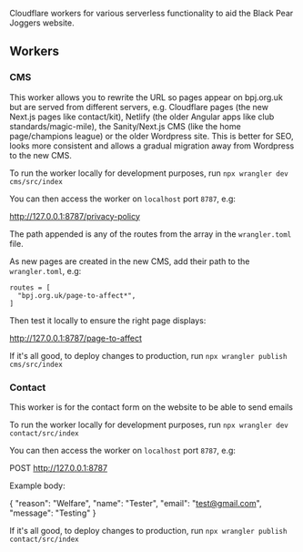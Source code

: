 Cloudflare workers for various serverless functionality to aid the Black Pear Joggers website.

## Workers

### CMS

This worker allows you to rewrite the URL so pages appear on bpj.org.uk but are served from different servers, e.g. Cloudflare pages (the new Next.js pages like contact/kit), Netlify (the older Angular apps like club standards/magic-mile), the Sanity/Next.js CMS (like the home page/champions league) or the older Wordpress site. This is better for SEO, looks more consistent and allows a gradual migration away from Wordpress to the new CMS.

To run the worker locally for development purposes, run `npx wrangler dev cms/src/index`

You can then access the worker on `localhost` port `8787`, e.g:

http://127.0.0.1:8787/privacy-policy

The path appended is any of the routes from the array in the `wrangler.toml` file.

As new pages are created in the new CMS, add their path to the `wrangler.toml`, e.g:

```
routes = [
  "bpj.org.uk/page-to-affect*",
]
```

Then test it locally to ensure the right page displays:

http://127.0.0.1:8787/page-to-affect

If it's all good, to deploy changes to production, run `npx wrangler publish cms/src/index`

### Contact

This worker is for the contact form on the website to be able to send emails

To run the worker locally for development purposes, run `npx wrangler dev contact/src/index`

You can then access the worker on `localhost` port `8787`, e.g:

POST http://127.0.0.1:8787

Example body:

{
"reason": "Welfare",
"name": "Tester",
"email": "test@gmail.com",
"message": "Testing"
}

If it's all good, to deploy changes to production, run `npx wrangler publish contact/src/index`
